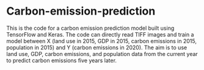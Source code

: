 # Carbon-emission-prediction
This is the code for a carbon emission prediction model built using TensorFlow and Keras. The code can directly read TIFF images and train a model between X (land use in 2015, GDP in 2015, carbon emissions in 2015, population in 2015) and Y (carbon emissions in 2020).
The aim is to use land use, GDP, carbon emissions, and population data from the current year to predict carbon emissions five years later.
